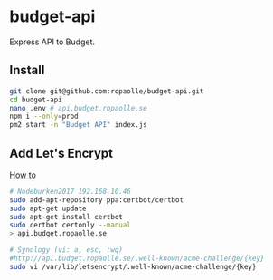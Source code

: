 # budget-api

Express API to Budget.

## Install

```bash
git clone git@github.com:ropaolle/budget-api.git
cd budget-api
nano .env # api.budget.ropaolle.se
npm i --only=prod
pm2 start -n "Budget API" index.js
```

## Add Let's Encrypt

[How to](https://itnext.io/node-express-letsencrypt-generate-a-free-ssl-certificate-and-run-an-https-server-in-5-minutes-a730fbe528ca)

```bash
# Nodeburken2017 192.168.10.46
sudo add-apt-repository ppa:certbot/certbot
sudo apt-get update
sudo apt-get install certbot
sudo certbot certonly --manual
> api.budget.ropaolle.se

# Synology (vi: a, esc, :wq)
#http://api.budget.ropaolle.se/.well-known/acme-challenge/{key}
sudo vi /var/lib/letsencrypt/.well-known/acme-challenge/{key}
```
